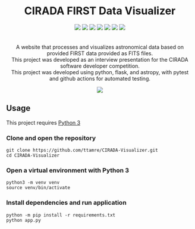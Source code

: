 <h1 align="center">CIRADA FIRST Data Visualizer</h1>

<div align="center" style="padding-bottom:20px">
    <img src="https://img.shields.io/badge/flask-2.0.2-blueviolet" />
    <img src="https://img.shields.io/badge/waitress-2.0.0-blue" />
    <img src="https://img.shields.io/badge/astropy-4.3.1-orange" />
    <img src="https://img.shields.io/badge/pillow-8.4.0-lightgrey" />
    <img src="https://img.shields.io/badge/markupsafe-2.0.1-red" />
    <img src="https://img.shields.io/badge/pytest-6.2.5-9cf" /> 
    <img src="https://img.shields.io/badge/license-GPL%20v3-green" />
</div>

<p align="center">
A website that processes and visualizes astronomical data based on provided FIRST data provided as FITS files.<br>This project was developed as an interview presentation for the CIRADA software developer competition.<br>This project was developed using python, flask, and astropy, with pytest and github actions for automated testing.
</p>

<div align="center">
    <img src="https://github.com/ttamre/CIRADA-Visualizer/blob/master/static/demo.gif?raw=true">
</div>

## Usage
This project requires [Python 3](https://www.python.org/downloads/)

### Clone and open the repository
```
git clone https://github.com/ttamre/CIRADA-Visualizer.git
cd CIRADA-Visualizer
```

### Open a virtual environment with Python 3
```
python3 -m venv venv
source venv/bin/activate
```

### Install dependencies and run application
```
python -m pip install -r requirements.txt
python app.py
```

